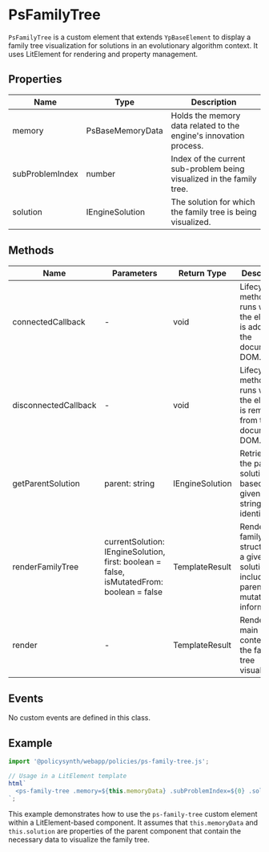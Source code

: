 # PsFamilyTree

`PsFamilyTree` is a custom element that extends `YpBaseElement` to display a family tree visualization for solutions in an evolutionary algorithm context. It uses LitElement for rendering and property management.

## Properties

| Name             | Type                             | Description                                                                 |
|------------------|----------------------------------|-----------------------------------------------------------------------------|
| memory           | PsBaseMemoryData      | Holds the memory data related to the engine's innovation process.           |
| subProblemIndex  | number                           | Index of the current sub-problem being visualized in the family tree.       |
| solution         | IEngineSolution                  | The solution for which the family tree is being visualized.                 |

## Methods

| Name               | Parameters                  | Return Type       | Description                                                                                   |
|--------------------|-----------------------------|-------------------|-----------------------------------------------------------------------------------------------|
| connectedCallback  | -                           | void              | Lifecycle method that runs when the element is added to the document's DOM.                   |
| disconnectedCallback | -                         | void              | Lifecycle method that runs when the element is removed from the document's DOM.               |
| getParentSolution  | parent: string              | IEngineSolution   | Retrieves the parent solution based on a given parent string identifier.                      |
| renderFamilyTree   | currentSolution: IEngineSolution, first: boolean = false, isMutatedFrom: boolean = false | TemplateResult | Renders the family tree structure for a given solution, including its parents and mutation information. |
| render             | -                           | TemplateResult    | Renders the main content of the family tree visualization.                                     |

## Events

No custom events are defined in this class.

## Example

```typescript
import '@policysynth/webapp/policies/ps-family-tree.js';

// Usage in a LitElement template
html`
  <ps-family-tree .memory=${this.memoryData} .subProblemIndex=${0} .solution=${this.solution}></ps-family-tree>
`;
```

This example demonstrates how to use the `ps-family-tree` custom element within a LitElement-based component. It assumes that `this.memoryData` and `this.solution` are properties of the parent component that contain the necessary data to visualize the family tree.